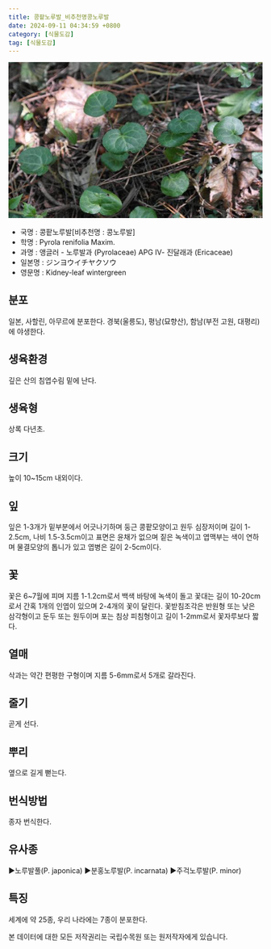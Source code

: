 ```yaml
---
title: 콩팥노루발_비추천명콩노루발
date: 2024-09-11 04:34:59 +0800
category: [식물도감]
tag: [식물도감]
---
```




![콩팥노루발[비추천명 : 콩노루발]](/assets/img/fileUpload/plants/basic/Pyrolaceae/Pyrola/7501/7501_20160811095843299files_th2.jpg)
- 국명 : 콩팥노루발[비추천명 : 콩노루발]
- 학명 : Pyrola renifolia Maxim.
- 과명 : 앵글러 - 노루발과 (Pyrolaceae) APG Ⅳ- 진달래과 (Ericaceae)
- 일본명 : ジンヨウイチヤクソウ
- 영문명 : Kidney-leaf wintergreen


## 분포
일본, 사할린, 아무르에 분포한다.
경북(울릉도), 평남(묘향산), 함남(부전 고원, 대평리)에 야생한다.
## 생육환경
깊은 산의 침엽수림 밑에 난다.
## 생육형
상록 다년초.
## 크기
높이 10~15cm 내외이다.
## 잎
잎은 1-3개가 밑부분에서 어긋나기하며 둥근 콩팥모양이고 원두 심장저이며 길이 1-2.5cm, 나비 1.5-3.5cm이고 표면은 윤채가 없으며 짙은 녹색이고 엽맥부는 색이 연하며 물결모양의 톱니가 있고 엽병은 길이 2-5cm이다.
## 꽃
꽃은 6~7월에 피며 지름 1-1.2cm로서 백색 바탕에 녹색이 돌고 꽃대는 길이 10-20cm로서 간혹 1개의 인엽이 있으며 2-4개의 꽃이 달린다. 꽃받침조각은 반원형 또는 낮은 삼각형이고 둔두 또는 원두이며 포는 침상 피침형이고 길이 1-2mm로서 꽃자루보다 짧다.
## 열매
삭과는 약간 편평한 구형이며 지름 5-6mm로서 5개로 갈라진다.
## 줄기
곧게 선다.
## 뿌리
옆으로 길게 뻗는다.
## 번식방법
종자 번식한다.
## 유사종
▶노루발풀(P. japonica)
▶분홍노루발(P. incarnata)
▶주걱노루발(P. minor)
## 특징
세계에 약 25종, 우리 나라에는 7종이 분포한다.






본 데이터에 대한 모든 저작권리는 국립수목원 또는 원저작자에게 있습니다.
